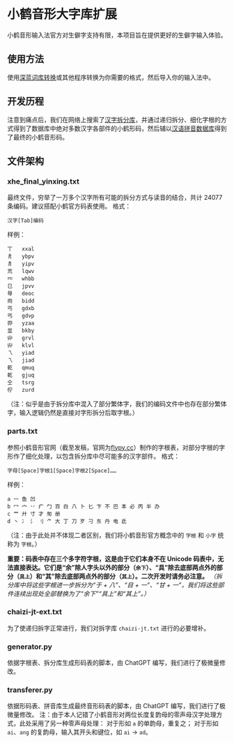 # 小鹤音形大字库扩展

小鹤音形输入法官方对生僻字支持有限，本项目旨在提供更好的生僻字输入体验。

## 使用方法
使用[深蓝词库转换](https://github.com/studyzy/imewlconverter)或其他程序转换为你需要的格式，然后导入你的输入法中。

## 开发历程
注意到痛点后，我们在网络上搜索了[汉字拆分库](https://github.com/kfcd/chaizi)，并通过递归拆分、细化字根的方式得到了数据库中绝对多数汉字各部件的小鹤形码，然后辅以[汉语拼音数据库](https://github.com/mozillazg/pinyin-data)得到了最终的小鹤音形码。

## 文件架构
### xhe_final_yinxing.txt
最终文件，穷举了一万多个汉字所有可能的拆分方式与读音的结合，共计 24077 条编码。建议搭配小鹤官方码表使用。
格式：
```
汉字[Tab]编码
```
样例：
```
丅	xxal
㐆	ybpv
㐆	yipv
㐬	lqwv
㓁	whbb
㔾	jpvv
㝵	deoc
㡀	bidd
丐	gdxb
丐	gdvp
丣	yzaa
並	bkby
丱	grvl
丱	klvl
乁	yiad
乁	jiad
乾	qmuq
乾	gjuq
仝	tsrg
佇	zurd
```
（注：似乎是由于拆分库中混入了部分繁体字，我们的编码文件中也存在部分繁体字，输入逻辑仍然是直接对字形拆分后取字根。）

### parts.txt
参照小鹤音形官网（截至发稿，官网为[flypy.cc](flypy.cc)）制作的字根表，对部分字根的字形作了细化处理，以包含拆分库中尽可能多的汉字部件。
格式：
```
字母[Space]字根1[Space]字根2[Space]……
```
样例：
```
a 一 鱼 凹
b 冖 宀 丷 疒 勹 百 白 八 卜 匕 卞 不 巴 本 必 丙 半 办
c 艹 廾 寸 才 匆 册
d 丶 冫 氵 刂 ⺈ 大 丁 刀 歹 刁 东 丹 电 氐
```
（注：由于此处并不体现二者区别，我们将小鹤音形官方概念中的 `字根` 和 `小字` 统称为 `字根`。）

**重要：码表中存在三个多字符字根，这是由于它们本身不在 Unicode 码表中，无法直接表达。它们是“余”除人字头以外的部分（`余下`）、“具”除去底部两点外的部分（`具上`）和“其”除去底部两点外的部分（`其上`）。二次开发时请务必注意。**
*（拆分库中将这些字根进一步拆分为“于 + 八”、“目 + 一”、“甘 + 一”，我们将这些部件连续出现处全部替换为了“余下”“具上”和“其上”。）*

### chaizi-jt-ext.txt
为了使递归拆字正常进行，我们对拆字库 `chaizi-jt.txt` 进行的必要增补。

### generator.py
依据字根表、拆分库生成形码表的脚本，由 ChatGPT 编写，我们进行了极微量修改。

### transferer.py
依据形码表、拼音库生成最终音形码表的脚本，由 ChatGPT 编写，我们进行了极微量修改。
注：由于本人记错了小鹤音形对两位长度复韵母的零声母汉字处理方式，此处采用了另一种零声母处理：
对于形如 `a` 的单韵母，重复之；
对于形如 `ai`、`ang` 的复韵母，输入其开头和键位，如 `ai` -> `ad`。
